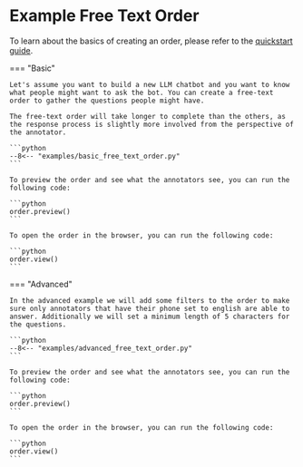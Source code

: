 # Example Free Text Order

To learn about the basics of creating an order, please refer to the [quickstart guide](../quickstart.md).

=== "Basic"

    Let's assume you want to build a new LLM chatbot and you want to know what people might want to ask the bot. You can create a free-text order to gather the questions people might have.

    The free-text order will take longer to complete than the others, as the response process is slightly more involved from the perspective of the annotator.

    ```python
    --8<-- "examples/basic_free_text_order.py"
    ```

    To preview the order and see what the annotators see, you can run the following code:

    ```python
    order.preview()
    ```

    To open the order in the browser, you can run the following code:

    ```python
    order.view()
    ```

=== "Advanced"

    In the advanced example we will add some filters to the order to make sure only annotators that have their phone set to english are able to answer. Additionally we will set a minimum length of 5 characters for the questions.

    ```python
    --8<-- "examples/advanced_free_text_order.py"
    ```

    To preview the order and see what the annotators see, you can run the following code:

    ```python
    order.preview()
    ```

    To open the order in the browser, you can run the following code:

    ```python
    order.view()
    ```

    
    
